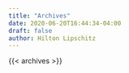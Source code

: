 ```yaml
---
title: "Archives"
date: 2020-06-20T16:44:34-04:00
draft: false
author: Hilton Lipschitz
---
```


{{< archives >}}
